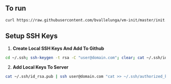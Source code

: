 ## To run
```bash
curl https://raw.githubusercontent.com/bvallelunga/vm-init/master/init.sh | sudo sh
```

## Setup SSH Keys

1. **Create Local SSH Keys And Add To Github**

```bash
cd ~/.ssh; ssh-keygen -t rsa -C "user@domain.com"; clear; cat ~/.ssh/id_rsa.pub;
```

2. **Add Local Keys To Server**

```bash
cat ~/.ssh/id_rsa.pub | ssh user@domain.com "cat >> ~/.ssh/authorized_keys"
```
